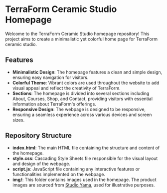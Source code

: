 # TerraForm Ceramic Studio Homepage

Welcome to the TerraForm Ceramic Studio homepage repository! This project aims to create a minimalistic yet colorful home page for TerraForm ceramic studio.

## Features

- **Minimalistic Design**: The homepage features a clean and simple design, ensuring easy navigation for visitors.
- **Colorful Theme**: Vibrant colors are used throughout the website to add visual appeal and reflect the creativity of TerraForm.
- **Sections**: The homepage is divided into several sections including About, Courses, Shop, and Contact, providing visitors with essential information about TerraForm's offerings.
- **Responsive Design**: The webpage is designed to be responsive, ensuring a seamless experience across various devices and screen sizes.

## Repository Structure

- **index.html**: The main HTML file containing the structure and content of the homepage.
- **style.css**: Cascading Style Sheets file responsible for the visual layout and design of the webpage.
- **script.js**: JavaScript file containing any interactive features or functionalities implemented on the webpage.
- **img/**: This folder contains images used in the homepage. The product images are sourced from [Studio Yama](https://www.studioyama.se/shop/cups-and-plates), used for illustrative purposes.


